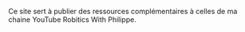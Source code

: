 Ce site sert à publier des ressources complémentaires à celles de ma chaine YouTube Robitics With Philippe.
